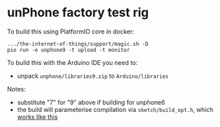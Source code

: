 unPhone factory test rig
===

To build this using PlatformIO core in docker:

```
.../the-internet-of-things/support/magic.sh -D
pio run -e unphone9 -t upload -t monitor
```

To build this with the Arduino IDE you need to:

- unpack `unphone/libraries9.zip` to `Arduino/libraries`

Notes:

- substitute "7" for "9" above if building for unphone6
- the build will parameterise compilation via `sketch/build_opt.h`, which
  [works like
  this](https://github.com/stm32duino/wiki/wiki/Customize-build-options-using-build_opt.h)
